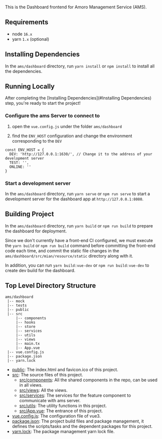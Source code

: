 <!--
 - Licensed to the Apache Software Foundation (ASF) under one
 - or more contributor license agreements.  See the NOTICE file
 - distributed with this work for additional information
 - regarding copyright ownership.  The ASF licenses this file
 - to you under the Apache License, Version 2.0 (the
 - "License"); you may not use this file except in compliance
 - with the License.  You may obtain a copy of the License at
 - 
 -     http://www.apache.org/licenses/LICENSE-2.0
 - 
 - Unless required by applicable law or agreed to in writing, software
 - distributed under the License is distributed on an "AS IS" BASIS,
 - WITHOUT WARRANTIES OR CONDITIONS OF ANY KIND, either express or implied.
 - See the License for the specific language governing permissions and 
 - limitations under the License.
-->

This is the Dashboard frontend for Amoro Management Service (AMS).

## Requirements

- node `16.x`
- yarn `1.x` (optional)

## Installing Dependencies

In the `ams/dashboard` directory, run `yarn install` or `npm install` to install all the dependencies.

## Running Locally

After completing the [Installing Dependencies](#Installing Dependencies) step, you're ready to start the project!

### Configure the ams Server to connect to

1. open the `vue.config.js` under the folder `ams/dashboard`

2. find the `ENV_HOST` configuration and change the environment corresponding to the `DEV`

```
const ENV_HOST = {
  DEV: 'http://127.0.0.1:1630/', // Change it to the address of your development server
  TEST: '',
  ONLINE: ''
}
```

### Start a development server

In the `ams/dashboard` directory, run `yarn serve` or `npm run serve` to start a development server for the dashboard app at `http://127.0.0.1:8080`.

## Building Project

In the `ams/dashboard` directory, run `yarn build` or `npm run build` to prepare the dashboard for deployment.

Since we don't currently have a front-end CI configured, we must execute the `yarn build` or `npm run build` command before committing the front-end code each time, and commit the static file changes in the `ams/dashboard/src/mian/resource/static` directory along with it.

In addition, you can run `yarn build:vue-dev` or `npm run build:vue-dev` to create dev build for the dashboard.

## Top Level Directory Structure
```
ams/dashboard
 |-- mock
 |-- tests
 |-- public
 |-- src
     |-- components
     |-- hooks
     |-- store
     |-- services
     |-- utils
     |-- views
     |-- main.tx
     |-- App.vue
 |-- vue.config.js
 |-- package.json
 |-- yarn.lock
```
- [public](ams/dashboard/public): The index.html and favicon.ico of this project.
- [src](ams/dashboard/src): The source files of this project.
  - [src/components](ams/dashboard/src/components): All the shared components in the repo, can be used in all views.
  - [src/views](ams/dashboard/src/views): All the views.
  - [src/services](ams/dashboard/src/services): The services for the feature component to communicate with ams server.
  - [src/utils](ams/dashboard/src/utils): The utility functions in this project.
  - [src/App.vue](ams/dashboard/src/main.tsx): The entrance of this project.
- [vue.config.js](ams/dashboard/vue.config.js): The configuration file of vue3.
- [package.json](ams/dashboard/package.json): The project build files and package management, it defines the scripts/tasks and the dependent packages for this project.
- [yarn.lock](ams/dashboard/yarn.lock): The package management yarn lock file.
